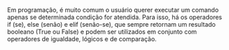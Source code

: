 Em programação, é muito comum o usuário querer executar um comando apenas se determinada condição for atendida. Para 
isso, há os operadores if (se), else (senão) e elif (senão-se), que sempre retornam um resultado 
booleano (True ou False) e podem ser utilizados em conjunto com operadores de igualdade, lógicos e de comparação.